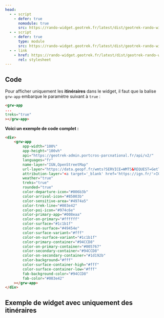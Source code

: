 ```yaml
---
head:
  - - script
    - defer: true
      nomodule: true
      src: https://rando-widget.geotrek.fr/latest/dist/geotrek-rando-widget/geotrek-rando-widget.js
  - - script
    - defer: true
      type: module
      src: https://rando-widget.geotrek.fr/latest/dist/geotrek-rando-widget/geotrek-rando-widget.esm.js
  - - link
    - href: https://rando-widget.geotrek.fr/latest/dist/geotrek-rando-widget/geotrek-rando-widget.css
      rel: stylesheet
---
```


## Code

Pour afficher uniquement les **itinéraires** dans le widget, il faut que la balise `grw-app` embarque le paramètre suivant à `true` : 

```html
<grw-app
...
treks="true"
></grw-app>
```

**Voici un exemple de code complet :**

```html
<div>
    <grw-app
        app-width="100%"
        app-height="100vh"
        api="https://geotrek-admin.portcros-parcnational.fr/api/v2/"
        languages="fr"
        name-layer="IGN,OpenStreetMap"
        url-layer="https://data.geopf.fr/wmts?SERVICE=WMTS&REQUEST=GetTile&VERSION=1.0.0&LAYER=GEOGRAPHICALGRIDSYSTEMS.PLANIGNV2&STYLE=normal&FORMAT=image/png&TILEMATRIXSET=PM&TILEMATRIX={z}&TILEROW={y}&TILECOL={x},https://{s}.tile.openstreetmap.org/{z}/{x}/{y}.png"
        attribution-layer="<a target='_blank' href='https://ign.fr/'>IGN</a>,OpenStreetMap"
        weather="true"
        treks="true"
        rounded="true"
        color-departure-icon="#006b3b"
        color-arrival-icon="#85003b"
        color-sensitive-area="#4974a5"
        color-trek-line="#003e42"
        color-poi-icon="#974c6e"
        color-primary-app="#008eaa"
        color-on-primary="#ffffff"
        color-surface="#1c1b1f"
        color-on-surface="#49454e"
        color-surface-variant="#fff"
        color-on-surface-variant="#1c1b1f"
        color-primary-container="#94CCD8"
        color-on-primary-container="#005767"
        color-secondary-container="#94CCD8"
        color-on-secondary-container="#1d192b"
        color-background="#fff"
        color-surface-container-high="#fff"
        color-surface-container-low="#fff"
        fab-background-color="#94CCD8"
        fab-color="#003e42"
    ></grw-app>
</div>
```

## Exemple de widget avec uniquement des itinéraires

<div>
    <grw-app
        app-width="100%"
        app-height="100vh"
        api="https://geotrek-admin.portcros-parcnational.fr/api/v2/"
        languages="fr"
        name-layer="IGN,OpenStreetMap"
        url-layer="https://data.geopf.fr/wmts?SERVICE=WMTS&REQUEST=GetTile&VERSION=1.0.0&LAYER=GEOGRAPHICALGRIDSYSTEMS.PLANIGNV2&STYLE=normal&FORMAT=image/png&TILEMATRIXSET=PM&TILEMATRIX={z}&TILEROW={y}&TILECOL={x},https://{s}.tile.openstreetmap.org/{z}/{x}/{y}.png"
        attribution-layer="<a target='_blank' href='https://ign.fr/'>IGN</a>,OpenStreetMap"
        weather="true"
        treks="true"
        rounded="true"
        color-departure-icon="#006b3b"
        color-arrival-icon="#85003b"
        color-sensitive-area="#4974a5"
        color-trek-line="#003e42"
        color-poi-icon="#974c6e"
        color-primary-app="#008eaa"
        color-on-primary="#ffffff"
        color-surface="#1c1b1f"
        color-on-surface="#49454e"
        color-surface-variant="#fff"
        color-on-surface-variant="#1c1b1f"
        color-primary-container="#94CCD8"
        color-on-primary-container="#005767"
        color-secondary-container="#94CCD8"
        color-on-secondary-container="#1d192b"
        color-background="#fff"
        color-surface-container-high="#fff"
        color-surface-container-low="#fff"
        fab-background-color="#94CCD8"
        fab-color="#003e42"
    ></grw-app>
</div>
